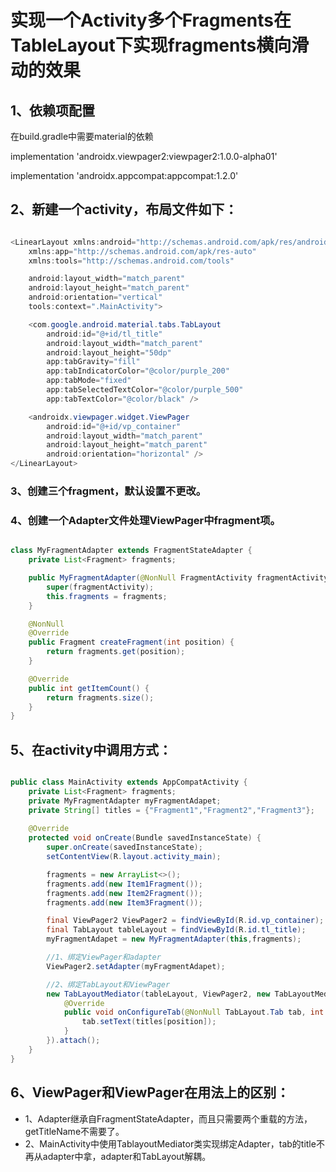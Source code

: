 

# 实现一个Activity多个Fragments在TableLayout下实现fragments横向滑动的效果

## 1、依赖项配置

在build.gradle中需要material的依赖

  implementation 'androidx.viewpager2:viewpager2:1.0.0-alpha01'

  implementation 'androidx.appcompat:appcompat:1.2.0'


## 2、新建一个activity，布局文件如下：

```java

<LinearLayout xmlns:android="http://schemas.android.com/apk/res/android"
    xmlns:app="http://schemas.android.com/apk/res-auto"
    xmlns:tools="http://schemas.android.com/tools"

    android:layout_width="match_parent"
    android:layout_height="match_parent"
    android:orientation="vertical"
    tools:context=".MainActivity">

    <com.google.android.material.tabs.TabLayout
        android:id="@+id/tl_title"
        android:layout_width="match_parent"
        android:layout_height="50dp"
        app:tabGravity="fill"
        app:tabIndicatorColor="@color/purple_200"
        app:tabMode="fixed"
        app:tabSelectedTextColor="@color/purple_500"
        app:tabTextColor="@color/black" />

    <androidx.viewpager.widget.ViewPager
        android:id="@+id/vp_container"
        android:layout_width="match_parent"
        android:layout_height="match_parent"
        android:orientation="horizontal" />
</LinearLayout>

```


### 3、创建三个fragment，默认设置不更改。





### 4、创建一个Adapter文件处理ViewPager中fragment项。

```java

class MyFragmentAdapter extends FragmentStateAdapter {
    private List<Fragment> fragments;

    public MyFragmentAdapter(@NonNull FragmentActivity fragmentActivity, List<Fragment> fragments) {
        super(fragmentActivity);
        this.fragments = fragments;
    }

    @NonNull
    @Override
    public Fragment createFragment(int position) {
        return fragments.get(position);
    }

    @Override
    public int getItemCount() {
        return fragments.size();
    }
}

```

## 5、在activity中调用方式：

```java

public class MainActivity extends AppCompatActivity {
    private List<Fragment> fragments;
    private MyFragmentAdapter myFragmentAdapet;
    private String[] titles = {"Fragment1","Fragment2","Fragment3"};
    
    @Override
    protected void onCreate(Bundle savedInstanceState) {
        super.onCreate(savedInstanceState);
        setContentView(R.layout.activity_main);

        fragments = new ArrayList<>();
        fragments.add(new Item1Fragment());
        fragments.add(new Item2Fragment());
        fragments.add(new Item3Fragment());

        final ViewPager2 ViewPager2 = findViewById(R.id.vp_container);
        final TabLayout tableLayout = findViewById(R.id.tl_title);
        myFragmentAdapet = new MyFragmentAdapter(this,fragments);

        //1、绑定ViewPager和adapter
        ViewPager2.setAdapter(myFragmentAdapet);

        //2、绑定TabLayout和ViewPager
        new TabLayoutMediator(tableLayout, ViewPager2, new TabLayoutMediator.TabConfigurationStrategy() {
            @Override
            public void onConfigureTab(@NonNull TabLayout.Tab tab, int position) {
                tab.setText(titles[position]);
            }
        }).attach();
    }
}

```

## 6、ViewPager和ViewPager在用法上的区别：
- 1、Adapter继承自FragmentStateAdapter，而且只需要两个重载的方法，getTitleName不需要了。
- 2、MainActivity中使用TablayoutMediator类实现绑定Adapter，tab的title不再从adapter中拿，adapter和TabLayout解耦。





